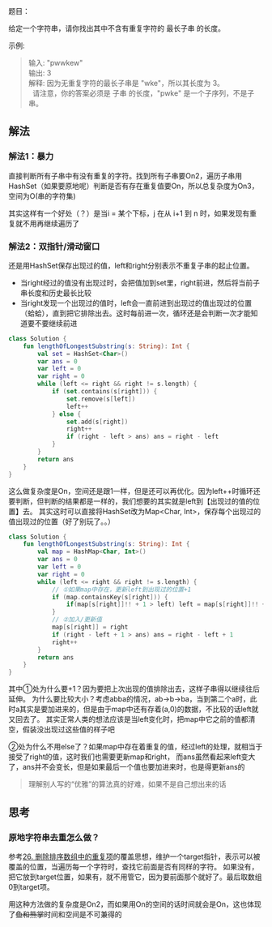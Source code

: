 题目：

给定一个字符串，请你找出其中不含有重复字符的 最长子串 的长度。

示例:

>输入: "pwwkew"  
输出: 3  
解释: 因为无重复字符的最长子串是 "wke"，所以其长度为 3。  
     请注意，你的答案必须是 子串 的长度，"pwke" 是一个子序列，不是子串。
     
## 解法
### 解法1：暴力
直接判断所有子串中有没有重复的字符。找到所有子串要On2，遍历子串用HashSet（如果要原地呢）判断是否有存在重复值要On，所以总复杂度为On3，空间为O(串的字符集)

其实这样有一个好处（？）是当i = 某个下标，j 在从 i+1 到 n 时，如果发现有重复就不用再继续遍历了

### 解法2：双指针/滑动窗口
还是用HashSet保存出现过的值，left和right分别表示不重复子串的起止位置。
* 当right经过的值没有出现过时，会把值加到set里，right前进，然后将当前子串长度和历史最长比较
* 当right发现一个出现过的值时，left会一直前进到出现过的值出现过的位置（蛤蛤），直到把它排除出去。这时每前进一次，循环还是会判断一次才能知道要不要继续前进
```kotlin
class Solution {
    fun lengthOfLongestSubstring(s: String): Int {
        val set = HashSet<Char>()
        var ans = 0
        var left = 0
        var right = 0
        while (left <= right && right != s.length) {
            if (set.contains(s[right])) {
                set.remove(s[left])
                left++
            } else {
                set.add(s[right])
                right++
                if (right - left > ans) ans = right - left
            }
        }
        return ans
    }
}
```
这么做复杂度是On，空间还是跟1一样，但是还可以再优化。因为left++时循环还要判断，但判断的结果都是一样的，我们想要的其实就是left到【出现过的值的位置】去。
其实这时可以直接将HashSet改为Map<Char, Int>，保存每个出现过的值出现过的位置（好了别玩了。。）
```kotlin
class Solution {
    fun lengthOfLongestSubstring(s: String): Int {
        val map = HashMap<Char, Int>()
        var ans = 0
        var left = 0
        var right = 0
        while (left <= right && right != s.length) {
            // ①如果map中存在，更新left到出现过的位置+1
            if (map.containsKey(s[right])) {
                if(map[s[right]]!! + 1 > left) left = map[s[right]]!! + 1
            }
            // ②加入/更新值
            map[s[right]] = right
            if (right - left + 1 > ans) ans = right - left + 1
            right++
        }
        return ans
    }
}
```
其中①处为什么要+1？因为要把上次出现的值排除出去，这样子串得以继续往后延伸。
为什么要比较大小？考虑abba的情况，ab->b->ba，当到第二个a时，此时a其实是要加进来的，但是由于map中还有存着(a,0)的数据，不比较的话left就又回去了。
其实正常人类的想法应该是当left变化时，把map中它之前的值都清空，假装没出现过这些值的样子吧

②处为什么不用else了？如果map中存在着重复的值，经过left的处理，就相当于接受了right的值，这时我们也需要更新map和right，
而ans虽然看起来left变大了，ans并不会变长，但是如果最后一个值也要加进来时，也是得更新ans的
>理解别人写的“优雅”的算法真的好难，如果不是自己想出来的话

## 思考
### 原地字符串去重怎么做？
参考[26. 删除排序数组中的重复项][26]的覆盖思想，维护一个target指针，表示可以被覆盖的位置，当遍历每一个字符时，查找它前面是否有同样的字符。
如果没有，把它放到target位置，如果有，就不用管它，因为要前面那个就好了。最后取数组0到target项。

用这种方法做的复杂度是On2，而如果用On的空间的话时间就会是On，这也体现了~~鱼和熊掌~~时间和空间是不可兼得的

[26]:https://github.com/ddancn/LeetCoding/blob/master/array/0026.%20%E5%88%A0%E9%99%A4%E6%8E%92%E5%BA%8F%E6%95%B0%E7%BB%84%E4%B8%AD%E7%9A%84%E9%87%8D%E5%A4%8D%E9%A1%B9.md
